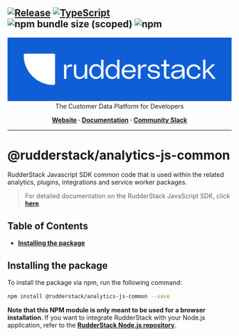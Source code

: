## [![Release](https://img.shields.io/npm/v/%40rudderstack/analytics-js-common)](https://www.npmjs.com/package/@rudderstack/analytics-js-common) [![TypeScript](https://img.shields.io/badge/%3C%2F%3E-TypeScript-%230074c1.svg)](https://www.typescriptlang.org/) ![npm bundle size (scoped)](https://img.shields.io/bundlephobia/min/%40rudderstack/analytics-js-common) ![npm](https://img.shields.io/npm/dw/%40rudderstack/analytics-js-common)

<p align="center">
  <a href="https://rudderstack.com/">
    <img alt="RudderStack" width="512" src="https://raw.githubusercontent.com/rudderlabs/rudder-sdk-js/develop/assets/rs-logo-full-light.jpg">
  </a>
  <br />
  <caption>The Customer Data Platform for Developers</caption>
</p>
<p align="center">
  <b>
    <a href="https://rudderstack.com">Website</a>
    ·
    <a href="https://rudderstack.com/docs/stream-sources/rudderstack-sdk-integration-guides/rudderstack-javascript-sdk/">Documentation</a>
    ·
    <a href="https://rudderstack.com/join-rudderstack-slack-community">Community Slack</a>
  </b>
</p>

---

# @rudderstack/analytics-js-common

RudderStack Javascript SDK common code that is used within the related analytics, plugins, integrations and service
worker packages.

> For detailed documentation on the RudderStack JavaScript SDK, click [**here**](https://www.rudderstack.com/docs/sources/event-streams/sdks/rudderstack-javascript-sdk/).

## Table of Contents

- [**Installing the package**](https://github.com/rudderlabs/rudder-sdk-js/blob/main/packages/analytics-js-common/README.md#installing-the-package)

## Installing the package

To install the package via npm, run the following command:

```bash
npm install @rudderstack/analytics-js-common --save
```

**Note that this NPM module is only meant to be used for a browser installation**. If you want to integrate RudderStack
with your Node.js application, refer to the [**RudderStack Node.js repository**](https://github.com/rudderlabs/rudder-sdk-node).
